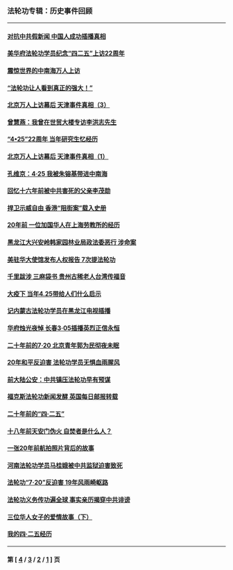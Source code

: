 ### 法轮功专辑：历史事件回顾
---
#### [对抗中共假新闻 中国人成功插播真相](../../pages/nf5793/n12910618.md?06250430) 
#### [美华府法轮功学员纪念“四二五”上访22周年](../../pages/nf5793/n12904445.md?06250430) 
#### [震惊世界的中南海万人上访](../../pages/nf5793/n12903976.md?06250430) 
#### [“法轮功让人看到真正的强大！”](../../pages/nf5793/n12903195.md?06250430) 
#### [北京万人上访幕后 天津事件真相（3）](../../pages/nf5793/n12902807.md?06250430) 
#### [曾慧燕：我曾在世贸大楼专访李洪志先生](../../pages/nf5793/n12898729.md?06250430) 
#### [“4•25”22周年 当年研究生忆经历](../../pages/nf5793/n12894152.md?06250430) 
#### [北京万人上访幕后 天津事件真相（1）](../../pages/nf5793/n12885174.md?06250430) 
#### [孔维京：4·25 我被朱镕基带进中南海](../../pages/nf5793/n12864987.md?06250430) 
#### [回忆十六年前被中共害死的父亲李茂勋](../../pages/nf5793/n12880270.md?06250430) 
#### [捍卫示威自由 香港“阻街案”载入史册](../../pages/nf5793/n12811245.md?06250430) 
#### [20年前 一位加国华人在上海劳教所的经历](../../pages/nf5793/n12707932.md?06250430) 
#### [黑龙江大兴安岭韩家园林业局政法委恶行 涉命案](../../pages/nf5793/n12622815.md?06250430) 
#### [美驻华大使馆发布人权报告 7次提法轮功](../../pages/nf5793/n12520541.md?06250430) 
#### [千里跋涉 三麻袋书 贵州古稀老人台湾传福音](../../pages/nf5793/n12198750.md?06250430) 
#### [大疫下 当年4.25带给人们什么启示](../../pages/nf5793/n12058565.md?06250430) 
#### [记内蒙古法轮功学员在黑龙江电视插播](../../pages/nf5793/n11699194.md?06250430) 
#### [华府烛光夜悼 长春3·05插播英烈正信永恒](../../pages/nf5793/n11397432.md?06250430) 
#### [二十年前的7·20 北京青年郭为民彻夜未眠](../../pages/nf5793/n11354195.md?06250430) 
#### [20年和平反迫害 法轮功学员无惧血雨腥风](../../pages/nf5793/n11348279.md?06250430) 
#### [前大陆公安：中共镇压法轮功早有预谋](../../pages/nf5793/n11352168.md?06250430) 
#### [福克斯法轮功新闻发酵  英国每日邮报转载](../../pages/nf5793/n11285952.md?06250430) 
#### [二十年前的“四·二五”](../../pages/nf5793/n11207639.md?06250430) 
#### [十八年前天安门伪火 自焚者是什么人？](../../pages/nf5793/n10996556.md?06250430) 
#### [一张20年前航拍照片背后的故事](../../pages/nf5793/n10693797.md?06250430) 
#### [河南法轮功学员马桂娥被中共监狱迫害致死](../../pages/nf5793/n10684974.md?06250430) 
#### [法轮功“7‧20”反迫害 19年风雨崎岖路](../../pages/nf5793/n10570834.md?06250430) 
#### [法轮功义务传功遍全球 事实亲历揭穿中共诽谤](../../pages/nf5793/n10581061.md?06250430) 
#### [三位华人女子的爱情故事（下）](../../pages/nf5793/n10435541.md?06250430) 
#### [我的四·二五经历](../../pages/nf5793/n10347081.md?06250430) 

---
#### 第 [ [4](./4.md?06250430) / [3](./3.md?06250430) / [2](./2.md?06250430) / [1](./1.md?06250430) ] 页
